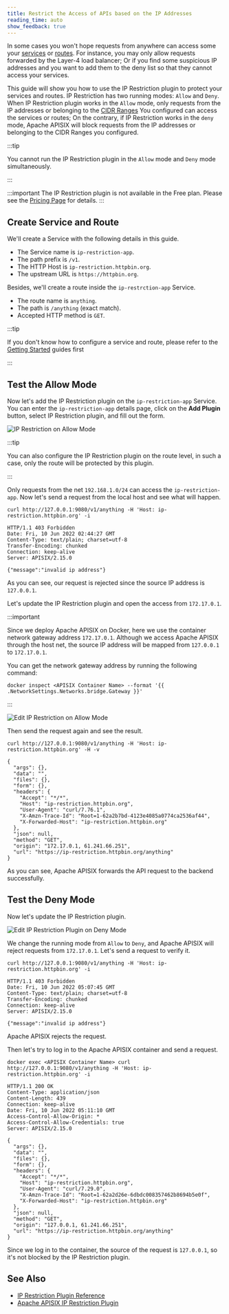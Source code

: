 ```yaml
---
title: Restrict the Access of APIs based on the IP Addresses
reading_time: auto
show_feedback: true
---
```


In some cases you won't hope requests from anywhere can access some your [services](../../concepts/service.md) or [routes](../../concepts/route.md).
For instance, you may only allow requests forwarded by the Layer-4 load balancer; Or if you find some suspicious IP addresses and you want to add them to
the deny list so that they cannot access your services.

This guide will show you how to use the IP Restriction plugin to protect your services and routes. IP Restriction has two running modes: `Allow` and `Deny`.
When IP Restriction plugin works in the `Allow` mode, only requests from the IP addresses or belonging to the [CIDR Ranges](https://en.wikipedia.org/wiki/Classless_Inter-Domain_Routing#:~:text=CIDR%20is%20also%20used%20for,of%20bits%20in%20the%20address.)
You configured can access the services or routes; On the contrary, if IP Restriction works in the `deny` mode, Apache APISIX will block requests from the IP addresses or belonging to the CIDR Ranges you configured.

:::tip

You cannot run the IP Restriction plugin in the `Allow` mode and `Deny` mode simultaneously.

:::

:::important
The IP Restriction plugin is not available in the Free plan. Please see the [Pricing Page](https://api7.ai/pricing) for details.
:::

Create Service and Route
------------------------

We'll create a Service with the following details in this guide.

* The Service name is `ip-restriction-app`.
* The path prefix is `/v1`.
* The HTTP Host is `ip-restriction.httpbin.org`.
* The upstream URL is `https://httpbin.org`.

Besides, we'll create a route inside the `ip-restrction-app` Service.

* The route name is `anything`.
* The path is `/anything` (exact match).
* Accepted HTTP method is `GET`.

:::tip

If you don't know how to configure a service and route, please refer to the [Getting Started](../../getting-started)
guides first

:::

Test the Allow Mode
--------------------

Now let's add the IP Restriction plugin on the `ip-restriction-app` Service.
You can enter the `ip-restriction-app` details page, click on the **Add Plugin** button,
select IP Restriction plugin, and fill out the form.

![IP Restriction on Allow Mode](https://static.apiseven.com/2022/12/30/ip-restriction-on-allow-mode.png)

:::tip

You can also configure the IP Restriction plugin on the route level,
in such a case, only the route will be protected by this plugin.

:::

Only requests from the net `192.168.1.0/24` can access the `ip-restriction-app`. Now let's
send a request from the local host and see what will happen.

```shell
curl http://127.0.0.1:9080/v1/anything -H 'Host: ip-restriction.httpbin.org' -i
```

```shell
HTTP/1.1 403 Forbidden
Date: Fri, 10 Jun 2022 02:44:27 GMT
Content-Type: text/plain; charset=utf-8
Transfer-Encoding: chunked
Connection: keep-alive
Server: APISIX/2.15.0

{"message":"invalid ip address"}
```

As you can see, our request is rejected since the source IP address is `127.0.0.1`.

Let's update the IP Restriction plugin and open the access from `172.17.0.1`.

:::important

Since we deploy Apache APISIX on Docker, here we use the container network gateway address `172.17.0.1`.
Although we access Apache APISIX through the host net, the source IP address will be mapped from `127.0.0.1`
to `172.17.0.1`.

You can get the network gateway address by running the
following command:

```shell
docker inspect <APISIX Container Name> --format '{{ .NetworkSettings.Networks.bridge.Gateway }}'
```

:::

![Edit IP Restriction on Allow Mode](https://static.apiseven.com/2022/12/30/edit-ip-restriction-allow-mode.png)

Then send the request again and see the result.

```shell
curl http://127.0.0.1:9080/v1/anything -H 'Host: ip-restriction.httpbin.org' -H -v
```

```shell
{
  "args": {},
  "data": "",
  "files": {},
  "form": {},
  "headers": {
    "Accept": "*/*",
    "Host": "ip-restriction.httpbin.org",
    "User-Agent": "curl/7.76.1",
    "X-Amzn-Trace-Id": "Root=1-62a2b7bd-4123e4085a0774ca2536af44",
    "X-Forwarded-Host": "ip-restriction.httpbin.org"
  },
  "json": null,
  "method": "GET",
  "origin": "172.17.0.1, 61.241.66.251",
  "url": "https://ip-restriction.httpbin.org/anything"
}
```

As you can see, Apache APISIX forwards the API request to the backend successfully.

Test the Deny Mode
-------------------

Now let's update the IP Restriction plugin.

![Edit IP Restriction Plugin on Deny Mode](https://static.apiseven.com/2022/12/30/edit-ip-restriction-deny-mode.png)

We change the running mode from `Allow` to `Deny`, and Apache APISIX will reject requests from `172.17.0.1`.
Let's send a request to verify it.

```shell
curl http://127.0.0.1:9080/v1/anything -H 'Host: ip-restriction.httpbin.org' -i
```

```shell
HTTP/1.1 403 Forbidden
Date: Fri, 10 Jun 2022 05:07:45 GMT
Content-Type: text/plain; charset=utf-8
Transfer-Encoding: chunked
Connection: keep-alive
Server: APISIX/2.15.0

{"message":"invalid ip address"}
```

Apache APISIX rejects the request.

Then let's try to log in to the Apache APISIX container and send a request.

```shell
docker exec <APISIX Container Name> curl http://127.0.0.1:9080/v1/anything -H 'Host: ip-restriction.httpbin.org' -i
```

```shell
HTTP/1.1 200 OK
Content-Type: application/json
Content-Length: 439
Connection: keep-alive
Date: Fri, 10 Jun 2022 05:11:10 GMT
Access-Control-Allow-Origin: *
Access-Control-Allow-Credentials: true
Server: APISIX/2.15.0

{
  "args": {},
  "data": "",
  "files": {},
  "form": {},
  "headers": {
    "Accept": "*/*",
    "Host": "ip-restriction.httpbin.org",
    "User-Agent": "curl/7.29.0",
    "X-Amzn-Trace-Id": "Root=1-62a2d26e-6dbdc008357462b8694b5e0f",
    "X-Forwarded-Host": "ip-restriction.httpbin.org"
  },
  "json": null,
  "method": "GET",
  "origin": "127.0.0.1, 61.241.66.251",
  "url": "https://ip-restriction.httpbin.org/anything"
}
```

Since we log in to the container, the source of the request is `127.0.0.1`, so it's not blocked by the
IP Restriction plugin.

See Also
--------

* [IP Restriction Plugin Reference](../../references/plugins/security/ip-restriction.md)
* [Apache APISIX IP Restriction Plugin](https://apisix.apache.org/docs/apisix/next/plugins/ip-restriction/)
